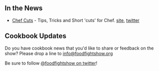 ## In the News

* [Chef Cuts](http://chefcuts.tumblr.com/) - Tips, Tricks and Short 'cuts' for Chef. [site](http://chefcuts.tumblr.com/), [twitter](http://twitter.com/chefcuts)


## Cookbook Updates


Do you have cookbook news that you'd like to share or feedback on the show?  Please drop a line to info@foodfightshow.org

Be sure to follow [@foodfightshow on twitter](http://twitter.com/foodfightshow)!
